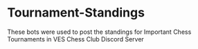 # Tournament-Standings
These bots were used to post the standings for Important Chess Tournaments in VES Chess Club Discord Server
